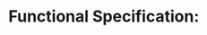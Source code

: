# Functional Specification: <Title>

**ADO Feature Link:** <Feature ADO Link>
**Author(s):** <Names of Author followed by contributors>

## 1. Overview
<An overview of the feature to set the context of why it matters (problem/opportunity), the scope and the solution being recommended. From a process perspective, write this first, but unless you’ve done a lot of research, you may want to write this last.>

## 2. Customer Personas & Scenarios
<Use this section to add bulleted list of customer persona as well as Scenarios. Use cases concentrate on the users rather than the system/capabilities.>

### 2.1. Scenario/Use Case Description
<Add a description for the scenario(s)/Use Case(s) that are being addressed. A reader should be able to clearly understand the scenario and supporting details.>

**User Story:**
As a <XX user(s) (primary users of the use case)>, I need to be able to <XX requirement task/action (scope of the business/user need not capability or product solution)> so that I am able to <XX to achieve XX outcome (include brief description of the outcome/goal of the use case including metrics if applicable)>. 

### 2.2. Current Solutions & Limitations
<Are there any existing solutions to the problem? How do customers solve this today? What are the limitations of the existing approach? What are the pain points?>

## 3. Goals
<A bulleted list of goals of delivering functionality/experience. Write SMART goals.>

## 4. Non-Goals
<A bulleted list of any non-goals. Example: If there is expected functionality that a reader might assume is part of this scope, but has been explicitly cut, call it out here.>

## 5. Outcomes & Metrics
<In this section identify the type of outcome as Customer, Business or Engineering.>
<In this section identify and define the important metrics related to the feature. If the metric is new, also describe how it should be measured.>

---
*(End One Pager Spec)*
---

## 6. Functional Requirements
<What feature functionality is required to deliver on the scenario. Leverage Scenario Focused Engineering (SFE) removing technology and focusing on the ‘what’ the user experience needs. List the requirements for each scenario along with the priorities starting with MVP and slowly adding more features.>
*(Priority definition: P0: critical, feature can’t ship without it. P1: important, would still ship without it. P2: nice to have.)*

| # | Requirement Description | Priority (P0/P1/P2) | Notes / Acceptance Criteria (High-Level) | Scenario Mapping |
|---|-------------------------|---------------------|------------------------------------------|------------------|
|   |                         |                     |                                          |                  |
|   |                         |                     |                                          |                  |

## 7. Dependencies
<List the dependencies, their owners and any additional risk or considerations.>

| Dependency On (Team/Service) | Item | Owner | ETA | Risk (H/M/L) | Notes |
|------------------------------|------|-------|-----|--------------|-------|
|                              |      |       |     |              |       |
|                              |      |       |     |              |       |

## 8. Design and Engineering Considerations Checklist

| Criteria                                                                                                                               | Response (Yes/No) | Notes/Plan (Required if "Yes") |
|----------------------------------------------------------------------------------------------------------------------------------------|-------------------|--------------------------------|
| **Data Governance:** Does this feature involve new data ingestion or querying existing data sources?                                   |                   |                                |
| *Why: To ensure Data Governance, new data ingestion should leverage the CX Data Platform, and if that’s not possible need to at least have a waiver.* |                   |                                |
| **Reusability:** Does this feature leverage existing building blocks/services/components?                                              |                   |                                |
| *Why: Where applicable, we must leverage the existing building blocks instead of rebuilding capabilities.*                               |                   |                                |
| **Government Cloud (AGC):** Is this feature required to be available in Azure Government Cloud?                                        |                   |                                |
| *All new features must be available in AGC in < 30 days after public rollout unless a waiver is obtained.*                               |                   |                                |
| **Accessibility & Inclusivity:** Does this feature meet accessibility standards (e.g., WCAG 2.1 AA)?                                   |                   |                                |
| *Why: Accessibility and inclusive design are part of our promise to our customers and employees, and are critical to our mission to empower everyone.* |                   |                                |
| **Security & Privacy:** Does this feature introduce architectural changes requiring a thread model review or have privacy implications? |                   |                                |
| *Why: To ensure compliance with security and privacy policies.*                                                                        |                   |                                |

### 8.1. Detailed Plans for "Yes" Responses
<For All items marked with Yes in the checklist above, use this section to describe your plan to address them.>

## 9. Rollout Plan (If Phased)
<If this feature is going to be rolled out in phases, include the details for each phase.>

### 9.1. Phase X: <Phase Name/Goal>
*   **Scope:**
*   **Timeline:**
*   **Success Criteria for this Phase:** <How do you measure the success of this phase before moving to the next?>
*   **Contingency Plan:** <What will you do if you do not meet the criteria for moving to the next phase?>

## 10. Open Questions
*   <List any open questions or items that need further discussion or clarification.>

## 11. Sign-offs
*   Product Management Lead: <Name> (Date: )
*   Engineering Lead: <Name> (Date: )
*   Design/UX Lead (if applicable): <Name> (Date: )
*   UXec Signed Off (Y/N): <Indicate if UX Executive leadership has signed off, especially for significant UI changes or new experiences. Include the stakeholders involved.>

---
